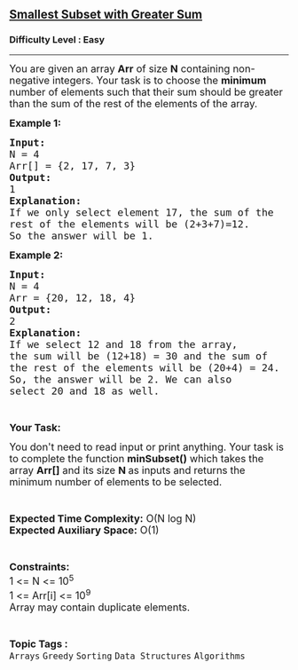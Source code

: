 <h2><a href="https://www.geeksforgeeks.org/problems/smallest-subset-with-greater-sum/1?page=1&status=unsolved&sprint=94ade6723438d94ecf0c00c3937dad55&sprint=94ade6723438d94ecf0c00c3937dad55&sortBy=submissions">Smallest Subset with Greater Sum</a></h2><h3>Difficulty Level : Easy</h3><hr><div class="problems_problem_content__Xm_eO"><p><span style="font-size:18px">You are given an array <strong>Arr</strong> of size <strong>N</strong> containing&nbsp;non-negative integers. Your task is to choose&nbsp;the <strong>minimum</strong> number of elements such that their sum should be greater than the sum of the rest of the elements of the array.</span></p>

<p><span style="font-size:18px"><strong>Example 1:</strong></span></p>

<pre><span style="font-size:18px"><strong>Input:</strong>
N = 4 
Arr[] = {2, 17, 7, 3}
<strong>Output:</strong>
1
<strong>Explanation:</strong>
If we only select element 17, the sum of the
rest of the elements will be (2+3+7)=12.
So the answer will be 1.</span></pre>

<p><span style="font-size:18px"><strong>Example 2:</strong></span></p>

<pre><span style="font-size:18px"><strong>Input:</strong>
N = 4
Arr = {20, 12, 18, 4}
<strong>Output:</strong>
2
<strong>Explanation:
</strong>If we select 12 and 18 from the array,
the sum will be (12+18) = 30 and the sum of
the rest of the elements will be (20+4) = 24.
So, the answer will be 2. We can also
select 20 and 18 as well.</span></pre>

<p>&nbsp;</p>

<p><span style="font-size:18px"><strong>Your Task:</strong></span></p>

<p><span style="font-size:18px">You don't need to read input or print anything. Your task is to complete the function <strong>minSubset()</strong>&nbsp;which takes the array&nbsp;<strong>Arr[]</strong>&nbsp;and its size <strong>N&nbsp;</strong>as inputs and returns the minimum number of elements to be selected.</span></p>

<p>&nbsp;</p>

<p><span style="font-size:18px"><strong>Expected Time Complexity:</strong>&nbsp;O(N log N)<br>
<strong>Expected Auxiliary Space:</strong>&nbsp;O(1)</span></p>

<p>&nbsp;</p>

<p><span style="font-size:18px"><strong>Constraints:</strong><br>
1 &lt;= N&nbsp;&lt;= 10<sup>5</sup><br>
1 &lt;= Arr[i] &lt;= 10<sup>9</sup><br>
Array may contain duplicate elements.&nbsp;</span></p>
</div><br><p><span style=font-size:18px><strong>Topic Tags : </strong><br><code>Arrays</code>&nbsp;<code>Greedy</code>&nbsp;<code>Sorting</code>&nbsp;<code>Data Structures</code>&nbsp;<code>Algorithms</code>&nbsp;